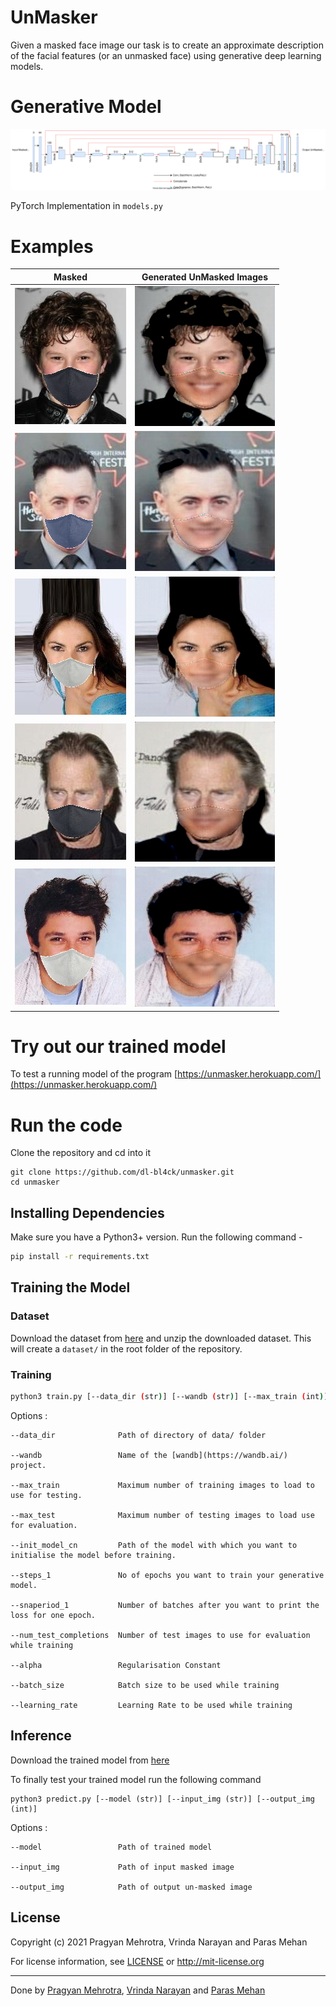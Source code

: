 # UnMasker

Given a masked face image our task is to create an approximate description of the facial features (or an unmasked face) using generative deep learning models.

# Generative Model
![](unmasker.svg)

PyTorch Implementation in ```models.py```

# Examples

| Masked               | Generated UnMasked Images |
|----------------------|---------------------------|
| ![](images/1_a.jpeg) | ![](images/1_b.jpeg)      |
| ![](images/2_a.jpeg) | ![](images/2_b.jpeg)      |
| ![](images/3_a.jpeg) | ![](images/3_b.jpeg)      |
| ![](images/4_a.jpeg) | ![](images/4_b.jpeg)      |
| ![](images/5_a.jpeg) | ![](images/5_b.jpeg)      |

# Try out our trained model

To test a running model of the program [https://unmasker.herokuapp.com/](https://unmasker.herokuapp.com/)

# Run the code

Clone the repository and cd into it

```
git clone https://github.com/dl-bl4ck/unmasker.git
cd unmasker
```

## Installing Dependencies

Make sure you have a Python3+ version. Run the following command - 

```bash
pip install -r requirements.txt
```

## Training the Model

### Dataset

Download the dataset from [here](https://drive.google.com/file/d/1e5MXL-14TK8eUC7KhWgTjSm9U4xM8gxH/view?usp=sharing) and unzip the downloaded dataset. This will create a ```dataset/``` in the root folder of the repository.  

### Training
```bash
python3 train.py [--data_dir (str)] [--wandb (str)] [--max_train (int)] [--max_test (int)] [--init_model_cn (str)] [--steps_1 (int)] [--snaperiod_1 (int)] [--num_test_completions (int)] [--alpha (float)] [--batch_size (int)] [--learning_rate (float)]
```
Options : 
```
--data_dir              Path of directory of data/ folder

--wandb                 Name of the [wandb](https://wandb.ai/) project.

--max_train             Maximum number of training images to load to use for testing. 

--max_test              Maximum number of testing images to load use for evaluation. 

--init_model_cn         Path of the model with which you want to initialise the model before training. 

--steps_1               No of epochs you want to train your generative model. 

--snaperiod_1           Number of batches after you want to print the loss for one epoch.

--num_test_completions  Number of test images to use for evaluation while training

--alpha                 Regularisation Constant

--batch_size            Batch size to be used while training

--learning_rate         Learning Rate to be used while training
```

## Inference

Download the trained model from [here](https://drive.google.com/file/d/15-Z5fFllPtxDWiY79cDhhte-wqOXZYrQ/view?usp=sharing)

To finally test your trained model run the following command

```
python3 predict.py [--model (str)] [--input_img (str)] [--output_img (int)] 
```
Options : 
```
--model                 Path of trained model

--input_img             Path of input masked image

--output_img            Path of output un-masked image

```

## License 

Copyright (c) 2021 Pragyan Mehrotra, Vrinda Narayan and Paras Mehan

For license information, see [LICENSE](LICENSE) or http://mit-license.org


- - -

Done by [Pragyan Mehrotra](https://github.com/pragyanmehrotra), [Vrinda Narayan](https://github.com/vrindaaa) and [Paras Mehan](https://github.com/parasmehan123)


